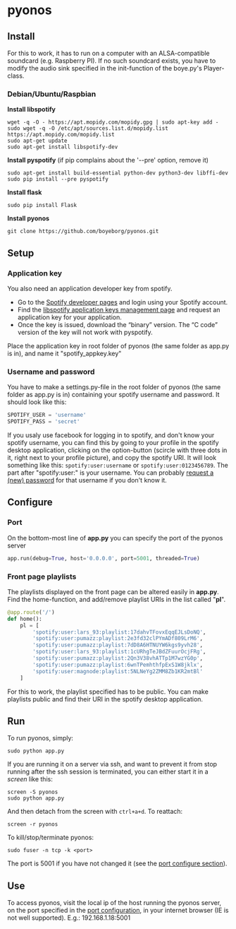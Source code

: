 # pyonos


## Install
For this to work, it has to run on a computer with an ALSA-compatible soundcard (e.g. Raspberry PI). 
If no such soundcard exists, you have to modify the audio sink specified in the init-function of the boye.py's Player-class.

### Debian/Ubuntu/Raspbian
__Install libspotify__
```ShellSession
wget -q -O - https://apt.mopidy.com/mopidy.gpg | sudo apt-key add -
sudo wget -q -O /etc/apt/sources.list.d/mopidy.list https://apt.mopidy.com/mopidy.list
sudo apt-get update
sudo apt-get install libspotify-dev
```
__Install pyspotify__ (if pip complains about the '--pre' option, remove it)
```ShellSession
sudo apt-get install build-essential python-dev python3-dev libffi-dev
sudo pip install --pre pyspotify
```
__Install flask__
```ShellSession
sudo pip install Flask
```

__Install pyonos__
```ShellSession
git clone https://github.com/boyeborg/pyonos.git
```

## Setup

### Application key
You also need an application developer key from spotify.

* Go to the [Spotify developer pages](https://developer.spotify.com/) and login using your Spotify account.
* Find the [libspotify application keys management page](https://developer.spotify.com/technologies/libspotify/keys/) and request an application key for your application.
* Once the key is issued, download the “binary” version. The “C code” version of the key will not work with pyspotify.

Place the application key in root folder of pyonos (the same folder as app.py is in), and name it "spotify_appkey.key"

### Username and password
You have to make a settings.py-file in the root folder of pyonos (the same folder as app.py is in) containing your spotify username and password. It should look like this:
```Python
SPOTIFY_USER = 'username'
SPOTIFY_PASS = 'secret'
```
If you usaly use facebook for logging in to spotify, and don't know your spotify username, you can find this by going to your profile in the spotify desktop application, clicking on the option-button (scircle with three dots in it, right next to your profile picture), and copy the spotify URI. It will look something like this: `spotify:user:username` or `spotify:user:0123456789`. The part after "spotify:user:" is your username. You can probably [request a (new) password](https://www.spotify.com/no/password-reset/) for that username if you don't know it.


## Configure


### Port
On the bottom-most line of __app.py__ you can specify the port of the pyonos server
```Python
app.run(debug=True, host='0.0.0.0', port=5001, threaded=True)
```

### Front page playlists
The playlists displayed on the front page can be altered easily in __app.py__. Find the home-function, and add/remove playlist URIs in the list called "__pl__".
```Python
@app.route('/')
def home():
    pl = [
        'spotify:user:lars_93:playlist:17dahvTFovxEqqEJLsDoNQ',
        'spotify:user:pumazz:playlist:2e3fd32clPYmADf809LrM6',
        'spotify:user:pumazz:playlist:7dD8A6HTNUYW6kgs9yvh28',
        'spotify:user:lars_93:playlist:1cURhgTeJBdZFuurOcjFRg',
        'spotify:user:pumazz:playlist:2Qn3V38vhATTp1M7wzYG0p',
        'spotify:user:pumazz:playlist:6wnTPemhthfpExS1W8jklx',
        'spotify:user:magnode:playlist:5NLNeYg2ZMM8Zb1KR2mtBl'
    ]
```
For this to work, the playlist specified has to be public. You can make playlists public and find their URI in the spotify desktop application.

## Run
To run pyonos, simply:
```ShellSession
sudo python app.py
```
If you are running it on a server via ssh, and want to prevent it from stop running after the ssh session is terminated, you can either start it in a _screen_ like this:
```ShellSession
screen -S pyonos
sudo python app.py
```
And then detach from the screen with `ctrl+a+d`.
To reattach: 
```ShellSession
screen -r pyonos
```
To kill/stop/terminate pyonos:
```ShellSession
sudo fuser -n tcp -k <port>
```
The port is 5001 if you have not changed it (see the [port configure section](#port)).

## Use
To access pyonos, visit the local ip of the host running the pyonos server, on the port specified in the [port configuration](#port), in your internet browser (IE is not well supported). E.g.: 192.168.1.18:5001